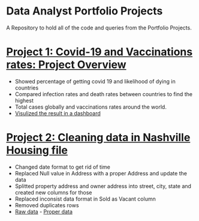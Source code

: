 # Data Analyst Portfolio Projects
A Repository to hold all of the code and queries from the Portfolio Projects.

# [ Project 1: Covid-19 and Vaccinations rates: Project Overview](https://github.com/TheNumbers8/PortfolioProject/blob/main/Covid.sql)
* Showed percentage of getting covid 19 and likelihood of dying in countries
* Compared infection rates and  death rates between countries to find the highest
* Total cases globally and vaccinations rates around the world.
* [Visulized the result in a dashboard](https://public.tableau.com/app/profile/van5080/viz/CovidDashboard_16221837794250/Dashboard1)

# [Project 2: Cleaning data in Nashville Housing file](https://github.com/TheNumbers8/PortfolioProject/blob/main/Nashville%20Housing%20Clean%20Data.sql)
* Changed date format to get rid of time
* Replaced Null value in Address with a proper Address and update the data
* Splitted property address and owner address into street, city, state and created new columns for those
* Replaced inconsist data format in Sold as Vacant column
* Removed duplicates rows
* [Raw data](https://github.com/TheNumbers8/PortfolioProject/blob/main/Nashville%20Housing%20Data%20for%20Data%20Cleaning.xlsx) - [Proper data](https://github.com/TheNumbers8/PortfolioProject/blob/main/Nashville%20Housing%20Data%20(Cleaned).xlsx)
